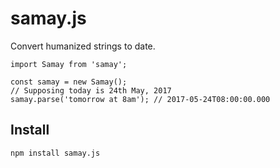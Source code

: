 samay.js
====

Convert humanized strings to date.

```
import Samay from 'samay';

const samay = new Samay();
// Supposing today is 24th May, 2017
samay.parse('tomorrow at 8am'); // 2017-05-24T08:00:00.000
```

## Install

```
npm install samay.js
```


